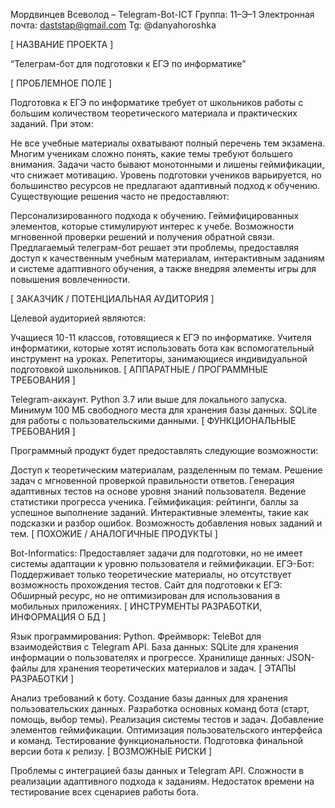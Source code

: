 Мордвинцев Всеволод – Telegram-Bot-ICT
Группа: 11–Э–1
Электронная почта: daststap@gmail.com
Tg: @danyahoroshka

[ НАЗВАНИЕ ПРОЕКТА ]

“Телеграм-бот для подготовки к ЕГЭ по информатике”

[ ПРОБЛЕМНОЕ ПОЛЕ ]

Подготовка к ЕГЭ по информатике требует от школьников работы с большим количеством теоретического материала и практических заданий. При этом:

Не все учебные материалы охватывают полный перечень тем экзамена.
Многим ученикам сложно понять, какие темы требуют большего внимания.
Задачи часто бывают монотонными и лишены геймификации, что снижает мотивацию.
Уровень подготовки учеников варьируется, но большинство ресурсов не предлагают адаптивный подход к обучению.
Существующие решения часто не предоставляют:

Персонализированного подхода к обучению.
Геймифицированных элементов, которые стимулируют интерес к учебе.
Возможности мгновенной проверки решений и получения обратной связи.
Предлагаемый телеграм-бот решает эти проблемы, предоставляя доступ к качественным учебным материалам, интерактивным заданиям и системе адаптивного обучения, а также внедряя элементы игры для повышения вовлеченности.

[ ЗАКАЗЧИК / ПОТЕНЦИАЛЬНАЯ АУДИТОРИЯ ]

Целевой аудиторией являются:

Учащиеся 10-11 классов, готовящиеся к ЕГЭ по информатике.
Учителя информатики, которые хотят использовать бота как вспомогательный инструмент на уроках.
Репетиторы, занимающиеся индивидуальной подготовкой школьников.
[ АППАРАТНЫЕ / ПРОГРАММНЫЕ ТРЕБОВАНИЯ ]

Telegram-аккаунт.
Python 3.7 или выше для локального запуска.
Минимум 100 МБ свободного места для хранения базы данных.
SQLite для работы с пользовательскими данными.
[ ФУНКЦИОНАЛЬНЫЕ ТРЕБОВАНИЯ ]

Программный продукт будет предоставлять следующие возможности:

Доступ к теоретическим материалам, разделенным по темам.
Решение задач с мгновенной проверкой правильности ответов.
Генерация адаптивных тестов на основе уровня знаний пользователя.
Ведение статистики прогресса ученика.
Геймификация: рейтинги, баллы за успешное выполнение заданий.
Интерактивные элементы, такие как подсказки и разбор ошибок.
Возможность добавления новых заданий и тем.
[ ПОХОЖИЕ / АНАЛОГИЧНЫЕ ПРОДУКТЫ ]

Bot-Informatics: Предоставляет задачи для подготовки, но не имеет системы адаптации к уровню пользователя и геймификации.
ЕГЭ-Бот: Поддерживает только теоретические материалы, но отсутствует возможность прохождения тестов.
Сайт для подготовки к ЕГЭ: Обширный ресурс, но не оптимизирован для использования в мобильных приложениях.
[ ИНСТРУМЕНТЫ РАЗРАБОТКИ, ИНФОРМАЦИЯ О БД ]

Язык программирования: Python.
Фреймворк: TeleBot для взаимодействия с Telegram API.
База данных: SQLite для хранения информации о пользователях и прогрессе.
Хранилище данных: JSON-файлы для хранения теоретических материалов и задач.
[ ЭТАПЫ РАЗРАБОТКИ ]

Анализ требований к боту.
Создание базы данных для хранения пользовательских данных.
Разработка основных команд бота (старт, помощь, выбор темы).
Реализация системы тестов и задач.
Добавление элементов геймификации.
Оптимизация пользовательского интерфейса и команд.
Тестирование функциональности.
Подготовка финальной версии бота к релизу.
[ ВОЗМОЖНЫЕ РИСКИ ]

Проблемы с интеграцией базы данных и Telegram API.
Сложности в реализации адаптивного подхода к заданиям.
Недостаток времени на тестирование всех сценариев работы бота.
